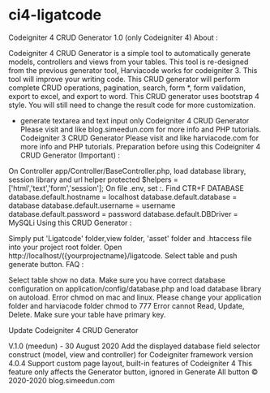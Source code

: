 # ci4-ligatcode
Codeigniter 4 CRUD Generator 1.0 (only Codeigniter 4)
About :

Codeigniter 4 CRUD Generator is a simple tool to automatically generate models, controllers and views from your tables. This tool is re-designed from the previous generator tool, Harviacode works for codeigniter 3. This tool will improve your writing code. This CRUD generator will perform complete CRUD operations, pagination, search, form *, form validation, export to excel, and export to word. This CRUD generator uses bootstrap 4 style. You will still need to change the result code for more customization.

* generate textarea and text input only
Codeigniter 4 CRUD Generator Please visit and like blog.simeedun.com for more info and PHP tutorials.
Codeigniter 3 CRUD Generator Please visit and like harviacode.com for more info and PHP tutorials.
Preparation before using this Codeigniter 4 CRUD Generator (Important) :

On Controller app/Controller/BaseController.php, load database library, session library and url helper
protected $helpers = ['html','text','form','session'];
On file .env, set :.
Find CTR+F DATABASE
database.default.hostname = localhost
database.default.database = database
database.default.username = username
database.default.password = password
database.default.DBDriver = MySQLi
Using this CRUD Generator :

Simply put 'Ligatcode' folder,view folder, 'asset' folder and .htaccess file into your project root folder.
Open http://localhost/({yourprojectname}/ligatcode.
Select table and push generate button.
FAQ :

Select table show no data. Make sure you have correct database configuration on application/config/database.php and load database library on autoload.
Error chmod on mac and linux. Please change your application folder and harviacode folder chmod to 777
Error cannot Read, Update, Delete. Make sure your table have primary key.

Update Codeigniter 4 CRUD Generator

V.1.0 (meedun) - 30 August 2020
Add the displayed database field selector
construct (model, view and controller) for Codeigniter framework version 4.0.4
Support custom page layout, built-in features of Codeigniter 4
This feature only affects the Generator button, ignored in Generate All button
© 2020-2020 blog.simeedun.com
